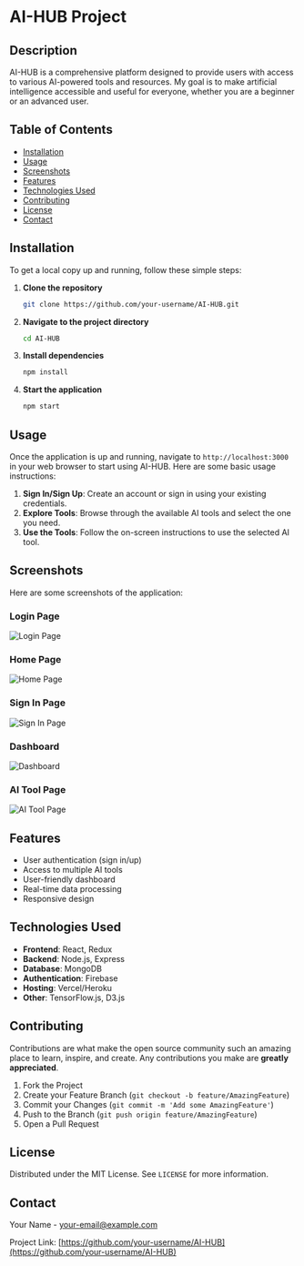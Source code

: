# AI-HUB Project

## Description

AI-HUB is a comprehensive platform designed to provide users with access to various AI-powered tools and resources. My goal is to make artificial intelligence accessible and useful for everyone, whether you are a beginner or an advanced user.

## Table of Contents

- [Installation](#installation)
- [Usage](#usage)
- [Screenshots](#screenshots)
- [Features](#features)
- [Technologies Used](#technologies-used)
- [Contributing](#contributing)
- [License](#license)
- [Contact](#contact)

## Installation

To get a local copy up and running, follow these simple steps:

1. **Clone the repository**
    ```bash
    git clone https://github.com/your-username/AI-HUB.git
    ```
2. **Navigate to the project directory**
    ```bash
    cd AI-HUB
    ```
3. **Install dependencies**
    ```bash
    npm install
    ```
4. **Start the application**
    ```bash
    npm start
    ```

## Usage

Once the application is up and running, navigate to `http://localhost:3000` in your web browser to start using AI-HUB. Here are some basic usage instructions:

1. **Sign In/Sign Up**: Create an account or sign in using your existing credentials.
2. **Explore Tools**: Browse through the available AI tools and select the one you need.
3. **Use the Tools**: Follow the on-screen instructions to use the selected AI tool.

## Screenshots

Here are some screenshots of the application:

### Login Page
![Login Page](https://github.com/tevynaugustin/AI-Hub/assets/94698766/4309c177-48be-4bf1-9642-fb48c1109fdc)

### Home Page
![Home Page](link-to-screenshot)

### Sign In Page
![Sign In Page](link-to-screenshot)

### Dashboard
![Dashboard](link-to-screenshot)

### AI Tool Page
![AI Tool Page](link-to-screenshot)

## Features

- User authentication (sign in/up)
- Access to multiple AI tools
- User-friendly dashboard
- Real-time data processing
- Responsive design

## Technologies Used

- **Frontend**: React, Redux
- **Backend**: Node.js, Express
- **Database**: MongoDB
- **Authentication**: Firebase
- **Hosting**: Vercel/Heroku
- **Other**: TensorFlow.js, D3.js

## Contributing

Contributions are what make the open source community such an amazing place to learn, inspire, and create. Any contributions you make are **greatly appreciated**.

1. Fork the Project
2. Create your Feature Branch (`git checkout -b feature/AmazingFeature`)
3. Commit your Changes (`git commit -m 'Add some AmazingFeature'`)
4. Push to the Branch (`git push origin feature/AmazingFeature`)
5. Open a Pull Request

## License

Distributed under the MIT License. See `LICENSE` for more information.

## Contact

Your Name - [your-email@example.com](mailto:your-email@example.com)

Project Link: [https://github.com/your-username/AI-HUB](https://github.com/your-username/AI-HUB)
